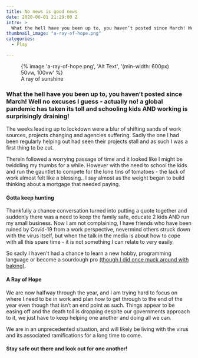 ```yaml
---
title: No news is good news
date: 2020-06-01 21:29:00 Z
intro: >
  What the hell have you been up to, you haven’t posted since March! Well no excuses I guess - actually no! a global pandemic has taken its toll and schooling kids AND working is surprisingly draining!
thumbnail_image: "a-ray-of-hope.png"
categories:
  - Play

---
```

<figure>
 {% image 'a-ray-of-hope.png', 'Alt Text', '(min-width: 600px) 50vw, 100vw' %}

   <figcaption>A ray of sunshine</figcaption>
</figure>

### What the hell have you been up to, you haven’t posted since March! Well no excuses I guess - actually no! a global pandemic has taken its toll and schooling kids AND working is surprisingly draining!

The weeks leading up to lockdown were a blur of shifting sands of work sources, projects changing and agencies suffering. Sadly the one I had been regularly helping out had seen their projects stall and as such I was a first thing to be cut.

<!--more-->

Therein followed a worrying passage of time and it looked like I might be twiddling my thumbs for a while. However with the need to school the kids and run the gauntlet to compete for the lone tins of tomatoes - the lack of work almost felt like a blessing.. I say almost as the weight began to build thinking about a mortgage that needed paying.

#### Gotta keep hunting

Thankfully a chance conversation turned into putting a quote together and suddenly there was a need to keep the family safe, educate 2 kids AND run my small business. Now I am not complaining, I have friends who have been ruined by Covid-19 from a work perspective, nevermind others struck down with the virus itself, but when the talk in the media is about how to cope with all this spare time - it is not something I can relate to very easily.

So sadly I haven't had a chance to learn a new hobby, programming language or become a sourdough pro [(though I did once muck around with baking)](https://www.sushkelly.co.uk/play/2017/12/31/bring-forth-the-sourdough.html).

#### A Ray of Hope

We are now halfway through the year, and I am trying hard to focus on where I need to be in work and plan how to get through to the end of the year even though that isn’t an end point as such. Things appear to be easing off and the death toll is dropping despite our governments approach to it, we just have to keep helping one another and doing all we can.

We are in an unprecedented situation, and will likely be living with the virus and its associated ramifications for a long time to come.

#### Stay safe out there and look out for one another!
